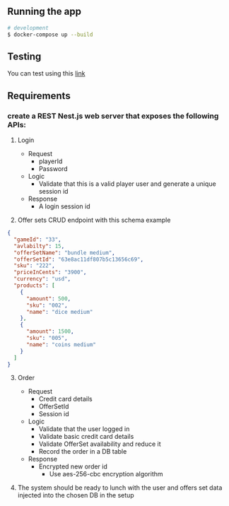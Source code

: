 ## Running the app

```bash
# development
$ docker-compose up --build

```

## Testing
You can test using this [link](http://localhost:3000/docs)

## Requirements

### create a REST Nest.js web server that exposes the following APIs:
1. Login
    * Request
        * playerId
        * Password
    * Logic
        * Validate that this is a valid player user and generate a unique session id
    * Response
        * A login session id


2. Offer sets CRUD endpoint with this schema example
```json
{
  "gameId": "33",
  "avlabilty": 15,
  "offerSetName": "bundle medium",
  "offerSetId": "63e8ac11df807b5c13656c69",
  "sku": "222",
  "priceInCents": "3900",
  "currency": "usd",
  "products": [
    {
      "amount": 500,
      "sku": "002",
      "name": "dice medium"
    },
    {
      "amount": 1500,
      "sku": "005",
      "name": "coins medium"
    }
  ]
}
```
3. Order
    * Request
        * Credit card details
        * OfferSetId
        * Session id
    * Logic
        * Validate that the user logged in
        * Validate basic credit card details
        * Validate OfferSet availability and reduce it
        * Record the order in a DB table
    * Response
        * Encrypted new order id
            * Use aes-256-cbc encryption algorithm

4. The system should be ready to lunch with the user and offers set data injected into the chosen DB in the setup
